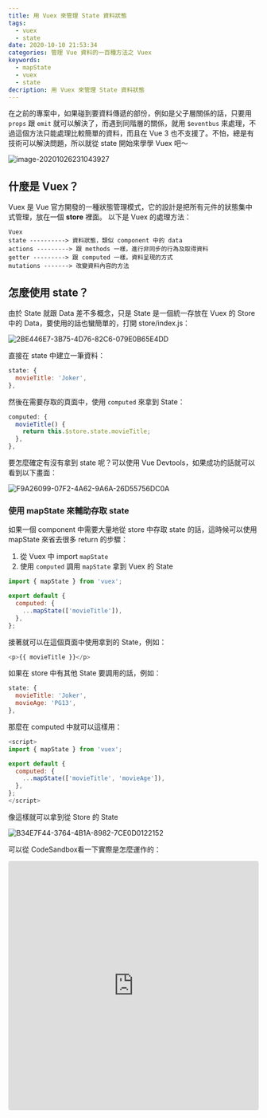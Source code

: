 ```yaml
---
title: 用 Vuex 來管理 State 資料狀態
tags:
  - vuex
  - state
date: 2020-10-10 21:53:34
categories: 管理 Vue 資料的一百種方法之 Vuex
keywords:
  - mapState
  - vuex
  - state
decription: 用 Vuex 來管理 State 資料狀態
---
```

在之前的專案中，如果碰到要資料傳遞的部份，例如是父子層關係的話，只要用 `props` 跟 `emit` 就可以解決了，而遇到同階層的關係，就用 `$eventbus` 來處理，不過這個方法只能處理比較簡單的資料，而且在 Vue 3 也不支援了。不怕，總是有技術可以解決問題，所以就從 state 開始來學學 Vuex 吧～
<!--more-->

![image-20201026231043927](https://i.imgur.com/JY7TkcK.png)

## 什麼是 Vuex？

Vuex 是 Vue 官方開發的一種狀態管理模式，它的設計是把所有元件的狀態集中式管理，放在一個 **store** 裡面。
以下是 Vuex 的處理方法：
```
Vuex
state ----------> 資料狀態，類似 component 中的 data
actions ---------> 跟 methods 一樣，進行非同步的行為及取得資料
getter ---------> 跟 computed 一樣，資料呈現的方式
mutations -------> 改變資料內容的方法
```


## 怎麼使用 state？

由於 State 就跟 Data 差不多概念，只是 State 是一個統一存放在 Vuex 的 Store 中的 Data，要使用的話也蠻簡單的，打開 store/index.js：

![2BE446E7-3B75-4D76-82C6-079E0B65E4DD](https://i.imgur.com/RqaI0zQ.png)

直接在  state 中建立一筆資料：

```js
state: {
  movieTitle: 'Joker',
},
```

然後在需要存取的頁面中，使用 `computed` 來拿到 State：
```js
computed: {
  movieTitle() {
    return this.$store.state.movieTitle;
  },
},
```

要怎麼確定有沒有拿到 state 呢？可以使用 Vue Devtools，如果成功的話就可以看到以下畫面：

![F9A26099-07F2-4A62-9A6A-26D55756DC0A](https://i.imgur.com/eBAbVAd.png)


### 使用 mapState 來輔助存取 state

如果一個 component 中需要大量地從 store 中存取 state 的話，這時候可以使用 mapState 來省去很多 return 的步驟：

1. 從 Vuex 中 import `mapState`
2. 使用 `computed` 調用  `mapState` 拿到 Vuex 的 State

```js
import { mapState } from 'vuex';

export default {
  computed: {
    ...mapState(['movieTitle']),
  },
};
```

接著就可以在這個頁面中使用拿到的 State，例如：

```js
<p>{{ movieTitle }}</p>
```

如果在 store 中有其他 State 要調用的話，例如：

```js
state: {
  movieTitle: 'Joker',
  movieAge: 'PG13',
},
```

那麼在 computed 中就可以這樣用：

```js
<script>
import { mapState } from 'vuex';

export default {
  computed: {
    ...mapState(['movieTitle', 'movieAge']),
  },
};
</script>
```

像這樣就可以拿到從 Store 的 State

![B34E7F44-3764-4B1A-8982-7CE0D0122152](https://i.imgur.com/TMdDYi6.png)

可以從 CodeSandbox看一下實際是怎麼運作的：
<iframe src="https://codesandbox.io/embed/nice-aryabhata-uukxp?fontsize=14&hidenavigation=1&theme=dark"
     style="width:100%; height:500px; border:0; border-radius: 4px; overflow:hidden;"
     title="nice-aryabhata-uukxp"
     allow="accelerometer; ambient-light-sensor; camera; encrypted-media; geolocation; gyroscope; hid; microphone; midi; payment; usb; vr; xr-spatial-tracking"
     sandbox="allow-forms allow-modals allow-popups allow-presentation allow-same-origin allow-scripts"
   ></iframe>
